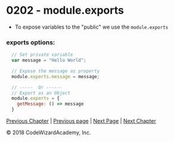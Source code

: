 # 0202 - module.exports

- To expose variables to the "public" we use the `module.exports`

### exports options:
```js
  // Set private variable
  var message = "Hello World";

  // Expose the message as property
  module.exports.message = message;

  // -----  Or ------
  // Export as an Object
  module.exports = {
    getMessage: () => message
  }

```

[Previous Chapter](/Chapters/01-Basics) | [Previous page](/Chapters/02-NodeFundamentals/0201-Module.md) | [Next Page](/Chapters/02-NodeFundamentals/0203-EventEmitter.md) | [Next Chapter](/Chapters/03-CoreModules)

&copy; 2018 CodeWizardAcademy, Inc.

